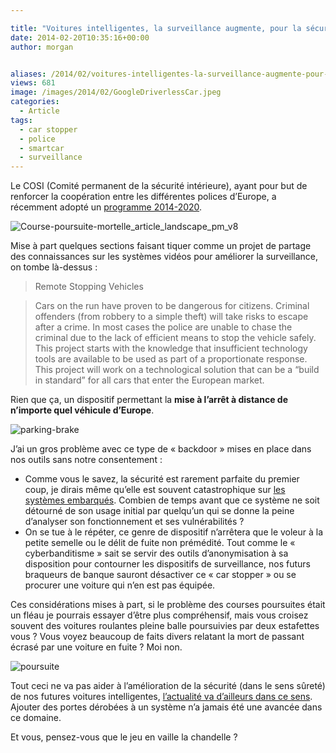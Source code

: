 ```yaml
---

title: "Voitures intelligentes, la surveillance augmente, pour la sécurité on repassera"
date: 2014-02-20T10:35:16+00:00
author: morgan


aliases: /2014/02/voitures-intelligentes-la-surveillance-augmente-pour-la-securite-on-repassera/
views: 681
image: /images/2014/02/GoogleDriverlessCar.jpeg
categories:
  - Article
tags:
  - car stopper
  - police
  - smartcar
  - surveillance
---
```

Le COSI (Comité permanent de la sécurité intérieure), ayant pour but de renforcer la coopération entre les différentes polices d’Europe, a récemment adopté un [programme 2014-2020](http://www.statewatch.org/news/2014/jan/eu-enlets-wp-2014-2020.pdf).

![Course-poursuite-mortelle_article_landscape_pm_v8](/images/2014/02/Course-poursuite-mortelle_article_landscape_pm_v8.jpg)

Mise à part quelques sections faisant tiquer comme un projet de partage des connaissances sur les systèmes vidéos pour améliorer la surveillance, on tombe là-dessus :

> Remote Stopping Vehicles

> Cars on the run have proven to be dangerous for citizens. Criminal offenders (from robbery to a simple theft) will take risks to escape after a crime. In most cases the police are unable to chase the criminal due to the lack of efficient means to stop the vehicle safely. This project starts with the knowledge that insufficient technology tools are available to be used as part of a proportionate response. This project will work on a technological solution that can be a “build in standard” for all cars that enter the European market.

Rien que ça, un dispositif permettant la **mise à l’arrêt à distance de n’importe quel véhicule d’Europe**.

![parking-brake](/images/2014/02/parking-brake.jpg)

J’ai un gros problème avec ce type de « backdoor » mises en place dans nos outils sans notre consentement :

  * Comme vous le savez, la sécurité est rarement parfaite du premier coup, je dirais même qu’elle est souvent catastrophique sur [les systèmes embarqués](https://www.schneier.com/blog/archives/2014/01/security_risks_9.html). Combien de temps avant que ce système ne soit détourné de son usage initial par quelqu’un qui se donne la peine d’analyser son fonctionnement et ses vulnérabilités ?
  * On se tue à le répéter, ce genre de dispositif n’arrêtera que le voleur à la petite semelle ou le délit de fuite non prémédité. Tout comme le « cyberbanditisme » sait se servir des outils d’anonymisation à sa disposition pour contourner les dispositifs de surveillance, nos futurs braqueurs de banque sauront désactiver ce « car stopper » ou se procurer une voiture qui n’en est pas équipée.

Ces considérations mises à part, si le problème des courses poursuites était un fléau je pourrais essayer d’être plus compréhensif, mais vous croisez souvent des voitures roulantes pleine balle poursuivies par deux estafettes vous ? Vous voyez beaucoup de faits divers relatant la mort de passant écrasé par une voiture en fuite ? Moi non.

![poursuite](/images/2014/02/poursuite.jpg)

Tout ceci ne va pas aider à l’amélioration de la sécurité (dans le sens sûreté) de nos futures voitures intelligentes, [l’actualité va d’ailleurs dans ce sens](http://jalopnik.com/hackers-can-take-over-your-car-with-this-simple-26-dev-1519896807/@barrett). Ajouter des portes dérobées à un système n’a jamais été une avancée dans ce domaine.

Et vous, pensez-vous que le jeu en vaille la chandelle ?
